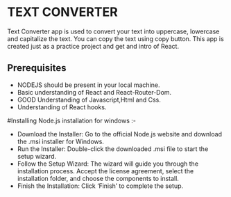# TEXT CONVERTER 
Text Converter app is used to convert your text into uppercase, lowercase and capitalize the text. You can copy the text using copy button. This app is created just as a practice project and get and intro of React.

## Prerequisites 
- NODEJS should be present in your local machine.
- Basic understanding of React and React-Router-Dom.
- GOOD Understanding of Javascript,Html and Css.
- Understanding of React hooks.

#Installing 
Node.js installation for windows :- 
* Download the Installer: Go to the official Node.js website and download the .msi installer for Windows.
* Run the Installer: Double-click the downloaded .msi file to start the setup wizard.
* Follow the Setup Wizard: The wizard will guide you through the installation process. Accept the license agreement, select the installation folder, and choose the components to install.
* Finish the Installation: Click ‘Finish’ to complete the setup.




